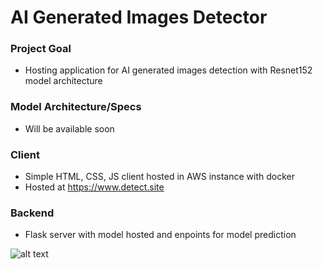 # AI Generated Images Detector

### Project Goal

* Hosting application for AI generated images detection with Resnet152 model architecture

### Model Architecture/Specs

* Will be available soon

### Client
* Simple HTML, CSS, JS client hosted in AWS instance with docker
* Hosted at https://www.detect.site

### Backend
* Flask server with model hosted and enpoints for model prediction


![alt text](image.png)